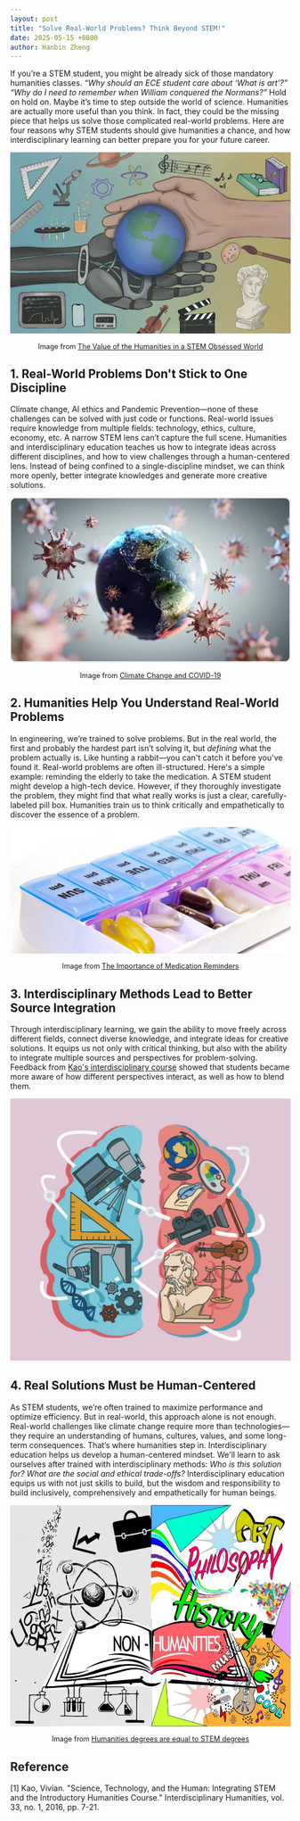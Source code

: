 ```yaml
---
layout: post
title: "Solve Real-World Problems? Think Beyond STEM!"
date: 2025-05-15 +0800
author: Hanbin Zheng
---
```


If you’re a STEM student, you might be already sick of those mandatory humanities classes. *“Why should an ECE student care about ‘What is art’?”* *“Why do I need to remember when William conquered the Normans?”* Hold on hold on. Maybe it’s time to step outside the world of science. Humanities are actually more useful than you think. In fact, they could be the missing piece that helps us solve those complicated real-world problems. Here are four reasons why STEM students should give humanities a chance, and how interdisciplinary learning can better prepare you for your future career. 

<div align="center">
  <img src="/assets/img/2025-05-15-rhet-genre-remix/image4.jpg" style="zoom:80%;" alt="Humanities in STEM image" />
  <p style="font-size:0.9em;">
    Image from <a href="https://highlandpiper-sc.com/1817/interest/the-value-of-the-humanities-in-a-stem-obsessed-world/" target="_blank">
    The Value of the Humanities in a STEM Obsessed World</a>
  </p>
</div>

## 1. Real-World Problems Don't Stick to One Discipline

Climate change, AI ethics and Pandemic Prevention—none of these challenges can be solved with just code or functions. Real-world issues require knowledge from multiple fields: technology, ethics, culture, economy, etc. A narrow STEM lens can’t capture the full scene. Humanities and interdisciplinary education teaches us how to integrate ideas across different disciplines, and how to view challenges through a human-centered lens. Instead of being confined to a single-discipline mindset, we can think more openly, better integrate knowledges and generate more creative solutions.

<div align="center">
  <img src="/assets/img/2025-05-15-rhet-genre-remix/image6.webp" style="zoom:80%;" alt="Climate Changes and COVID-19" />
  <p style="font-size:0.9em;">
    Image from <a href="https://www.news-medical.net/health/Climate-Change-and-COVID-19.aspx" target="_blank">
    Climate Change and COVID-19</a>
  </p>
</div>



## 2. Humanities Help You Understand Real-World Problems

In engineering, we’re trained to solve problems. But in the real world, the first and probably the hardest part isn’t solving it, but *defining* what the problem actually is. Like hunting a rabbit––you can't catch it before you've found it. Real-world problems are often ill-structured. Here's a simple example: reminding the elderly to take the medication. A STEM student might develop a high-tech device. However, if they thoroughly investigate the problem, they might find that what really works is just a clear, carefully-labeled pill box. Humanities train us to think critically and empathetically to discover the essence of a problem.

<div align="center">
  <img src="/assets/img/2025-05-15-rhet-genre-remix/image3.jpg" style="zoom:80%;" alt="Pill Box" />
  <p style="font-size:0.9em;">
    Image from <a href="https://www.homewatchcaregivers.com/blog/caregivers/the-importance-of-medication-reminders/" target="_blank">
    The Importance of Medication Reminders</a>
  </p>
</div>

## 3. Interdisciplinary Methods Lead to Better Source Integration

Through interdisciplinary learning, we gain the ability to move freely across different fields, connect diverse knowledge, and integrate ideas for creative solutions. It equips us not only with critical thinking, but also with the ability to integrate multiple sources and perspectives for problem-solving. Feedback from [Kao's interdisciplinary course](#kao) showed that students became more aware of how different perspectives interact, as well as how to blend them. 

<img src="/assets/img/2025-05-15-rhet-genre-remix/image2.jpeg" style="zoom:50%;" alt="Interdisciplinary teamwork" />

## 4. Real Solutions Must be Human-Centered

As STEM students, we’re often trained to maximize performance and optimize efficiency. But in real-world, this approach alone is not enough. Real-world challenges like climate change require more than technologies—they require an understanding of humans, cultures, values, and some long-term consequences. That’s where humanities step in. Interdisciplinary education helps us develop a human-centered mindset. We'll learn to ask ourselves after trained with interdisciplinary methods: *Who is this solution for? What are the social and ethical trade-offs?* Interdisciplinary education equips us with not just skills to build, but the wisdom and responsibility to build inclusively, comprehensively and empathetically for human beings.

<div align="center">
  <img src="/assets/img/2025-05-15-rhet-genre-remix/image1.jpg" style="zoom:80%;" alt="Illustration of humanities and STEM equality" />
  <p style="font-size:0.9em;">
    Image from <a href="https://ulmhawkeyeonline.com/25706/opinion/humanities-degrees-are-equal-to-stem-degrees/" target="_blank">
    Humanities degrees are equal to STEM degrees</a>
  </p>
</div>



## Reference

<a id="kao"></a>

[1] Kao, Vivian. "Science, Technology, and the Human: Integrating STEM and the Introductory Humanities Course." Interdisciplinary Humanities, vol. 33, no. 1, 2016, pp. 7-21. 
